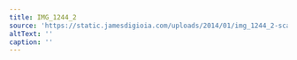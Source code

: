 ```yaml
---
title: IMG_1244_2
source: 'https://static.jamesdigioia.com/uploads/2014/01/img_1244_2-scaled.jpg'
altText: ''
caption: ''
---
```


